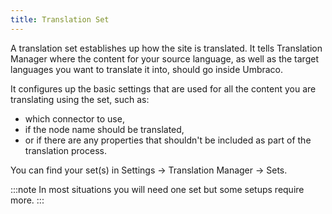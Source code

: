 ```yaml
---
title: Translation Set
---
```


A translation set establishes up how the site is translated. It tells Translation Manager where the content for your source language, as well as the target languages you want to translate it into, should go inside Umbraco.

It configures up the basic settings that are used for all the content you are translating using the set, such as:

- which connector to use,
- if the node name should be translated,
- or if there are any properties that shouldn't be included as part of the translation process. 

You can find your set(s) in Settings -> Translation Manager -> Sets.

:::note
In most situations you will need one set but some setups require more.
:::